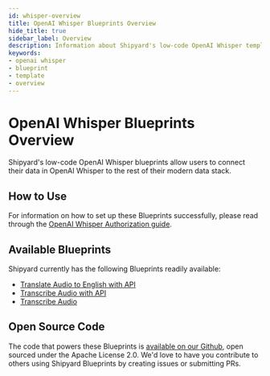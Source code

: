 ```yaml
---
id: whisper-overview
title: OpenAI Whisper Blueprints Overview
hide_title: true
sidebar_label: Overview
description: Information about Shipyard's low-code OpenAI Whisper templates.
keywords:
- openai whisper
- blueprint
- template
- overview
---
```


# OpenAI Whisper Blueprints Overview

Shipyard's low-code OpenAI Whisper blueprints allow users to connect their data in OpenAI Whisper to the rest of their modern data stack.


## How to Use
For information on how to set up these Blueprints successfully, please read through the [OpenAI Whisper Authorization guide](whisper-authorization.md).


## Available Blueprints
Shipyard currently has the following Blueprints readily available: 
- [Translate Audio to English with API](whisper-translate-audio-to-english-with-api.md)
- [Transcribe Audio with API](whisper-transcribe-audio-with-api.md)
- [Transcribe Audio](whisper-transcribe-audio.md)

## Open Source Code
The code that powers these Blueprints is [available on our Github](None), open sourced under the Apache License 2.0. We'd love to have you contribute to others using Shipyard Blueprints by creating issues or submitting PRs.
